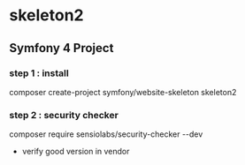 # skeleton2
## Symfony 4 Project
### step 1 : install
composer create-project symfony/website-skeleton skeleton2
### step 2 : security checker
composer require sensiolabs/security-checker --dev
- verify good version in vendor

